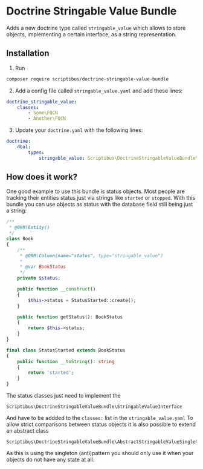# Doctrine Stringable Value Bundle
Adds a new doctrine type called ```stringable_value``` which allows to store objects, 
implementing a certain interface, as a string representation.

## Installation
1) Run  
```bash
composer require scriptibus/doctrine-stringable-value-bundle
```

2) Add a config file called ```stringable_value.yaml``` and add these lines:
```yaml
doctrine_stringable_value:
    classes:
        - Some\FQCN
        - Another\FQCN
```
3) Update your ```doctrine.yaml``` with the following lines:
```yaml
doctrine:
    dbal:
        types:
            stringable_value: Scriptibus\DoctrineStringableValueBundle\Doctrine\Type\StringableValueType
```

## How does it work?
One good example to use this bundle is status objects. 
Most people are tracking their entities status just 
via strings like ```started``` or ```stopped```.
With this bundle you can use objects as status with the 
database field still being just a string:
```php
/**
 * @ORM\Entity()
 */
class Book
{
    /**
     * @ORM\Column(name="status", type="stringable_value")
     *
     * @var BookStatus
     */
    private $status;

    public function __construct()
    {
        $this->status = StatusStarted::create();
    }

    public function getStatus(): BookStatus
    {
        return $this->status;
    }
}
```

```php
final class StatusStarted extends BookStatus
{
    public function __toString(): string
    {
        return 'started';
    }
}
```

The status classes just need to implement the 
```
Scriptibus\DoctrineStringableValueBundle\StringableValueInterface
```

And have to be addded to the ```classes:``` list in the ```stringable_value.yaml```
To allow strict comparisons between status objects it is also possible to extend an abstract class
```
Scriptibus\DoctrineStringableValueBundle\AbstractStringableValueSingleton
```

As this is using the singleton (anti)pattern you should only use it when your objects do not have any state at all.
